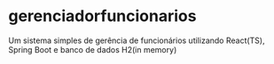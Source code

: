 # gerenciadorfuncionarios
Um sistema simples de gerência de funcionários utilizando React(TS), Spring Boot e banco de dados H2(in memory)
